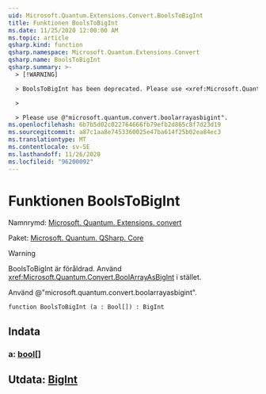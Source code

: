 ```yaml
---
uid: Microsoft.Quantum.Extensions.Convert.BoolsToBigInt
title: Funktionen BoolsToBigInt
ms.date: 11/25/2020 12:00:00 AM
ms.topic: article
qsharp.kind: function
qsharp.namespace: Microsoft.Quantum.Extensions.Convert
qsharp.name: BoolsToBigInt
qsharp.summary: >-
  > [!WARNING]

  > BoolsToBigInt has been deprecated. Please use <xref:Microsoft.Quantum.Convert.BoolArrayAsBigInt> instead.

  >

  > Please use @"microsoft.quantum.convert.boolarrayasbigint".
ms.openlocfilehash: 6b7b5d02c022764666fb79efb2d865c8f7d23d19
ms.sourcegitcommit: a87c1aa8e7453360025e47ba614f25b02ea84ec3
ms.translationtype: MT
ms.contentlocale: sv-SE
ms.lasthandoff: 11/26/2020
ms.locfileid: "96200092"
---
```

# <a name="boolstobigint-function"></a>Funktionen BoolsToBigInt

Namnrymd: [Microsoft. Quantum. Extensions. convert](xref:Microsoft.Quantum.Extensions.Convert)

Paket: [Microsoft. Quantum. QSharp. Core](https://nuget.org/packages/Microsoft.Quantum.QSharp.Core)


> [!WARNING]
> BoolsToBigInt är föråldrad. Använd <xref:Microsoft.Quantum.Convert.BoolArrayAsBigInt> i stället.
>
> Använd @"microsoft.quantum.convert.boolarrayasbigint".



```qsharp
function BoolsToBigInt (a : Bool[]) : BigInt
```


## <a name="input"></a>Indata

### <a name="a--bool"></a>a: [bool](xref:microsoft.quantum.lang-ref.bool)[]





## <a name="output--bigint"></a>Utdata: [BigInt](xref:microsoft.quantum.lang-ref.bigint)

